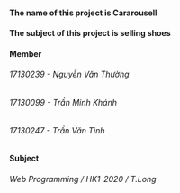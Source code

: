 #### The name of this project is Cararousell 
#### The subject of this project is selling shoes
#### Member
###### 17130239 - Nguyễn Văn Thường
###### 17130099 - Trần Minh Khánh
###### 17130247 - Trần Văn Tình
#### Subject
###### Web Programming / HK1-2020 / T.Long

